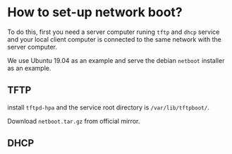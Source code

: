 # How to set-up network boot?
To do this, first you need a server computer runing `tftp` and `dhcp` service and your local client computer is connected to the same network with the server computer.

We use Ubuntu 19.04 as an example and serve the debian `netboot` installer as an example.

## TFTP
install `tftpd-hpa` and the service root directory is `/var/lib/tftpboot/`.

Download `netboot.tar.gz` from official mirror.

## DHCP

